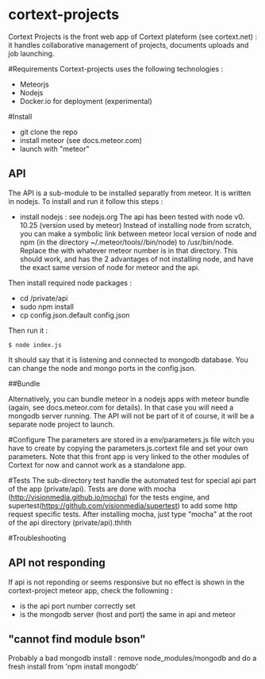 cortext-projects
================
Cortext Projects is the front web app of Cortext plateform (see cortext.net) : it handles collaborative management of projects, documents uploads and job launching.

#Requirements
Cortext-projects uses the following technologies : 
- Meteorjs
- Nodejs
- Docker.io for deployment (experimental)

#Install
- git clone the repo
- install meteor (see docs.meteor.com)
- launch with "meteor"

## API
The API is a sub-module to be installed separatly from meteor. It is written in nodejs. To install and run it follow this steps :
- install nodejs : see nodejs.org
The api has been tested with node v0. 10.25 (version used by meteor)
Instead of installing node from scratch, you can make a symbolic link between meteor local version of node and npm (in the directory ~/.meteor/tools/<version>/bin/node) to /usr/bin/node.
Replace the <version> with whatever meteor number is in that directory. This should work, and has the 2 advantages of not installing node, and have the exact same version of node for meteor and the api.

Then install required node packages :

- cd /private/api
- sudo npm install
- cp config.json.default config.json

Then run it :

```
$ node index.js
```
It should say that it is listening and connected to mongodb database. You can change the node and mongo ports in the config.json.

##Bundle

Alternatively, you can bundle meteor in a nodejs apps with meteor bundle (again, see docs.meteor.com for details). 
In that case you will need a mongodb server running. The API will not be part of it of course, it will be a separate node project to launch.

#Configure
The parameters are stored in a env/parameters.js file witch you have to create by copying the parameters.js.cortext file and set your own parameters. 
Note that this front app is very linked to the other modules of Cortext for now and cannot work as a standalone app.

#Tests
The sub-directory test handle the automated test for special api part of the app (private/api).
Tests are done with mocha (http://visionmedia.github.io/mocha) for the tests engine, and supertest(https://github.com/visionmedia/supertest)  to add some http request specific tests. 
After installing mocha, just type "mocha" at the root of the api directory (private/api).thhth

#Troubleshooting
## API not responding
If api is not reponding or seems responsive but no effect is shown in the cortext-project meteor app, check the followning :
- is the api port number correctly set
- is the mongodb server (host and port) the same in api and meteor
## "cannot find module bson"
Probably a bad mongodb install : remove node_modules/mongodb and do a fresh install from 'npm install mongodb'